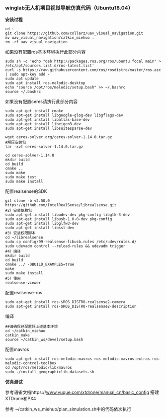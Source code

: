### winglab无人机项目视觉导航仿真代码（Ubuntu18.04）


 **安装过程** 

```
cd ~
git clone https://github.com/collarz/uav_visual_navigation.git
mv uav_visual_navigation/catkin_miehuo .
rm -rf uav_visual_navigation
```

如果没有配置ros基本环境执行此部分内容
```
sudo sh -c 'echo "deb http://packages.ros.org/ros/ubuntu focal main" > /etc/apt/sources.list.d/ros-latest.list'
curl -s https://raw.githubusercontent.com/ros/rosdistro/master/ros.asc | sudo apt-key add -
sudo apt update
sudo apt install ros-melodic-desktop
echo "source /opt/ros/melodic/setup.bash" >> ~/.bashrc
source ~/.bashrc
```

如果没有配置ceres请执行此部分内容
```
sudo apt-get install cmake
sudo apt-get install libgoogle-glog-dev libgflags-dev
sudo apt-get install libatlas-base-dev
sudo apt-get install libeigen3-dev
sudo apt-get install libsuitesparse-dev

wget ceres-solver.org/ceres-solver-1.14.0.tar.gz
#解压安装包
tar -xvf ceres-solver-1.14.0.tar.gz

cd ceres-solver-1.14.0
mkdir build
cd build
cmake ..
sudo make 
sudo make test
sudo make install
```

配置realsense的SDK
```
git clone -b v2.50.0 https://github.com/IntelRealSense/librealsense.git 
#2）安装依赖包
sudo apt-get install libudev-dev pkg-config libgtk-3-dev
sudo apt-get install libusb-1.0-0-dev pkg-config
sudo apt-get install libglfw3-dev
sudo apt-get install libssl-dev
#3）安装权限脚本
cd ~/librealsense
sudo cp config/99-realsense-libusb.rules /etc/udev/rules.d/
sudo udevadm control --reload-rules && udevadm trigger 
#4）编译
mkdir build
cd build
cmake ../ -DBUILD_EXAMPLES=true
make
sudo make install
#5）使用
realsense-viewer
```

配置realsense-ros
```
sudo apt-get install ros-$ROS_DISTRO-realsense2-camera
sudo apt-get install ros-$ROS_DISTRO-realsense2-description
```
编译
```
##请确保已配置好上述基本环境
cd ~/catkin_miehuo
catkin_make 
source ~/catkin_ws/devel/setup.bash
```

配置mavros
```
sudo apt-get install ros-melodic-mavros ros-melodic-mavros-extras ros-melodic-control-toolbox
cd /opt/ros/melodic/lib/mavros
sudo ./install_geographiclib_datasets.sh
```

 **仿真测试** 

参考语雀文档https://www.yuque.com/xtdrone/manual_cn/basic_config 搭建XTDrone和PX4

参考 ~/catkin_ws_miehuo/plan_simulation.sh中的代码依次执行
